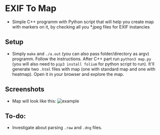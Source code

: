 # EXIF To Map
* Simple C++ programm with Python script that will help you create map with markers on it, by checking all you *.jpeg files for EXIF instancies

## Setup
* Simply `make` and `./a.out` (you can also pass folder/directory as argv) programm. Follow the instructions. After C++ part run `python3 map.py` (you will also need to `pip3 install folium` for python script to run). It'll generate two `.html` files with map (one with standard map and one with heatmap). Open it in your browser and explore the map. 

## Screenshots
* Map will look like this:
![example](https://user-images.githubusercontent.com/56179857/70716983-75b09880-1cfe-11ea-9009-ebb0e7be94ec.png)

## To-do:
* Investigate about parsing `.raw` and `.dng` files. 
